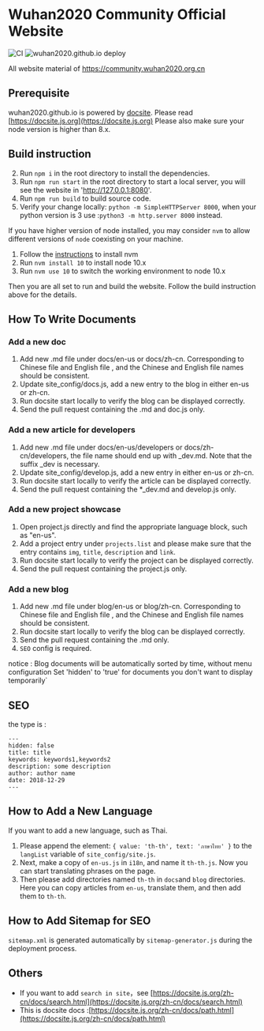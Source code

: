 # Wuhan2020 Community Official Website

![CI](https://github.com/wuhan2020/wuhan2020.github.io/workflows/CI/badge.svg)
![wuhan2020.github.io deploy](https://github.com/wuhan2020/wuhan2020.github.io/workflows/wuhan2020.github.io%20deploy/badge.svg)

All website material  of https://community.wuhan2020.org.cn


## Prerequisite

wuhan2020.github.io is powered by [docsite](https://github.com/txd-team/docsite). Please read [https://docsite.js.org](https://docsite.js.org)
Please also make sure your node version is higher than 8.x.

## Build instruction

2. Run `npm i` in the root directory to install the dependencies.
3. Run `npm run start` in the root directory to start a local server, you will see the website in 'http://127.0.0.1:8080'.
4. Run `npm run build` to build source code.
5. Verify your change locally: `python -m SimpleHTTPServer 8000`, when your python version is 3 use :`python3 -m http.server 8000` instead.

If you have higher version of node installed, you may consider `nvm` to allow different versions of `node` coexisting on your machine.

1. Follow the [instructions](http://nvm.sh) to install nvm
2. Run `nvm install 10` to install node 10.x
3. Run `nvm use 10` to switch the working environment to node 10.x

Then you are all set to run and build the website. Follow the build instruction above for the details.


## How To Write Documents

### Add a new doc

1. Add new .md file under docs/en-us or docs/zh-cn. Corresponding to Chinese file and English file , and the Chinese and English file names should be consistent.
2. Update site_config/docs.js, add a new entry to the blog in either en-us or zh-cn.
3. Run docsite start locally to verify the blog can be displayed correctly.
4. Send the pull request containing the .md and doc.js only.

### Add a new article for developers

1. Add new .md file under docs/en-us/developers or docs/zh-cn/developers, the file name should end up with _dev.md. Note that the suffix _dev is necessary.
2. Update site_config/develop.js, add a new entry in either en-us or zh-cn.
3. Run docsite start locally to verify the article can be displayed correctly.
4. Send the pull request containing the *_dev.md and develop.js only.

### Add a new project showcase

1. Open project.js directly and find the appropriate language block, such as "en-us".
2. Add a project entry under `projects.list` and please make sure that the entry contains `img`, `title`, `description` and `link`.
3. Run docsite start locally to verify the project can be displayed correctly.
4. Send the pull request containing the project.js only.

### Add a new blog

1. Add new .md file under blog/en-us or blog/zh-cn. Corresponding to Chinese file and English file , and the Chinese and English file names should be consistent.
2. Run docsite start locally to verify the blog can be displayed correctly.
3. Send the pull request containing the .md only.
4. `SEO` config is required.

notice : Blog documents will be automatically sorted by time, without menu configuration
Set 'hidden' to 'true' for documents you don't want to display temporarily`

## SEO

the type is :
```
---
hidden: false
title: title
keywords: keywords1,keywords2
description: some description
author: author name
date: 2018-12-29
---
```

## How to Add a New Language

If you want to add a new language, such as Thai.

1. Please append the element:  ```{ value: 'th-th', text: 'ภาษาไทย' }``` to the `langList` variable of `site_config/site.js`.
2. Next, make a copy of `en-us.js` in `i18n`, and name it `th-th.js`. Now you can start translating phrases on the page.
3. Then please add directories named `th-th` in `docs`and `blog` directories. Here you can copy articles from `en-us`, translate them, and then add them to `th-th`. 

## How to Add Sitemap for SEO

`sitemap.xml` is generated automatically by `sitemap-generator.js` during the deployment process.


## Others

+ If you want to add `search in site`，see [https://docsite.js.org/zh-cn/docs/search.html](https://docsite.js.org/zh-cn/docs/search.html)
+ This is docsite docs :[https://docsite.js.org/zh-cn/docs/path.html](https://docsite.js.org/zh-cn/docs/path.html)
